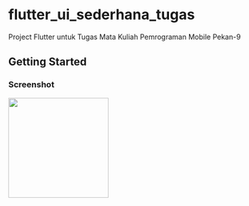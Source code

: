 # flutter_ui_sederhana_tugas

Project Flutter untuk Tugas Mata Kuliah Pemrograman Mobile Pekan-9

## Getting Started

### Screenshot
<img src="[Assets/icon.png](https://github.com/onynovianti/flutter_ui_sederhana_tugas/blob/c19acc8e041d0415cccb2375503962ed22d58f27/assets/Screenshot_2022-11-01-19-46-02-89.png)" width="200">
